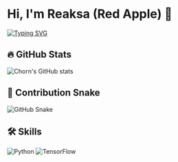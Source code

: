 # Hi, I'm Reaksa (Red Apple) 👋
[![Typing SVG](https://readme-typing-svg.herokuapp.com?size=24&color=00F7FF&lines=AI+Explorer;Computer+Vision+Projects;Always+Learning)](https://git.io/typing-svg)

## 🔥 GitHub Stats
![Chorn's GitHub stats](https://github-readme-stats.vercel.app/api?username=chornsokreaksa&show_icons=true&theme=radical)

## 🐍 Contribution Snake
![GitHub Snake](https://github.com/chornsokreaksa/chornsokreaksa/blob/output/github-contribution-grid-snake.svg)

## 🛠️ Skills
![Python](https://img.shields.io/badge/Python-3776AB?logo=python&logoColor=white)
![TensorFlow](https://img.shields.io/badge/TensorFlow-FF6F00?logo=tensorflow&logoColor=white)

